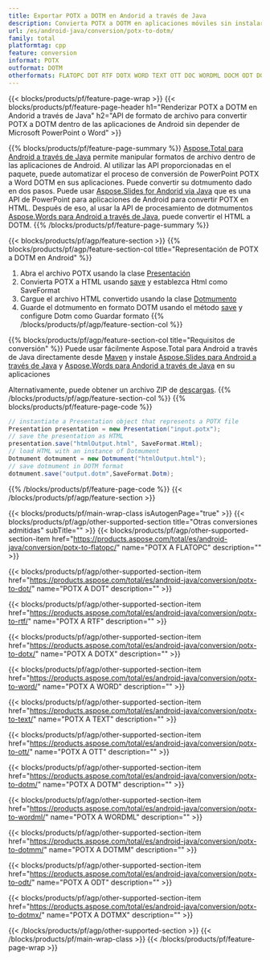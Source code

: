 ```yaml
---
title: Exportar POTX a DOTM en Andorid a través de Java
description: Convierta POTX a DOTM en aplicaciones móviles sin instalar ningún software
url: /es/android-java/conversion/potx-to-dotm/
family: total
platformtag: cpp
feature: conversion
informat: POTX
outformat: DOTM
otherformats: FLATOPC DOT RTF DOTX WORD TEXT OTT DOC WORDML DOCM ODT DOCX
---
```

{{< blocks/products/pf/feature-page-wrap >}}
{{< blocks/products/pf/feature-page-header h1="Renderizar POTX a DOTM en Andorid a través de Java" h2="API de formato de archivo para convertir POTX a DOTM dentro de las aplicaciones de Android sin depender de Microsoft PowerPoint o Word" >}}

{{% blocks/products/pf/feature-page-summary %}}
[Aspose.Total para Android a través de Java](https://products.aspose.com/total/android-java/) permite manipular formatos de archivo dentro de las aplicaciones de Android. Al utilizar las API proporcionadas en el paquete, puede automatizar el proceso de conversión de PowerPoint POTX a Word DOTM en sus aplicaciones.
Puede convertir su dotmumento dado en dos pasos. Puede usar [Aspose.Slides for Andorid via Java](https://products.aspose.com/slides/android-java/) que es una API de PowerPoint para aplicaciones de Android para convertir POTX en HTML. Después de eso, al usar la API de procesamiento de dotmumentos [Aspose.Words para Android a través de Java](https://products.aspose.com/words/android-java/), puede convertir el HTML a DOTM. 
{{% /blocks/products/pf/feature-page-summary  %}}

{{< blocks/products/pf/agp/feature-section >}}
{{% blocks/products/pf/agp/feature-section-col title="Representación de POTX a DOTM en Android" %}}
1. Abra el archivo POTX usando la clase [Presentación](https://reference.aspose.com/slides/java/com.aspose.slides/Presentation)
2. Convierta POTX a HTML usando [save](https://reference.aspose.com/slides/java/com.aspose.slides/Presentation#save-java.lang.String-int-com.aspose.slides.ISaveOptions-) y establezca Html como SaveFormat
3. Cargue el archivo HTML convertido usando la clase [Dotmumento](https://reference.aspose.com/words/java/com.aspose.words/Dotmument)
4. Guarde el dotmumento en formato DOTM usando el método [save](https://reference.aspose.com/words/java/com.aspose.words/Dotmument#save(java.lang.String,int)) y configure Dotm como Guardar formato
{{% /blocks/products/pf/agp/feature-section-col %}}

{{% blocks/products/pf/agp/feature-section-col title="Requisitos de conversión" %}}
Puede usar fácilmente Aspose.Total para Android a través de Java directamente desde [Maven](https://repository.aspose.com/webapp/#/artifacts/browse/tree/General/repo/com/aspose/aspose-total) y instale [Aspose.Slides para Android a través de Java](https://dotms.aspose.com/slides/androidjava/install-aspose-slides-for-android-via-java/) y [Aspose.Words para Andorid a través de Java](https://dotms.aspose.com/words/java/install-aspose-words-for-android-via-java/#install-asposewords-for-android-via-java-from-maven-repository) en su aplicaciones

Alternativamente, puede obtener un archivo ZIP de [descargas](https://downloads.aspose.com/total/androidjava).
{{% /blocks/products/pf/agp/feature-section-col %}}
{{% blocks/products/pf/feature-page-code %}}
```cs
// instantiate a Presentation object that represents a POTX file
Presentation presentation = new Presentation("input.potx");
// save the presentation as HTML
presentation.save("htmlOutput.html", SaveFormat.Html);
// load HTML with an instance of Dotmument
Dotmument dotmument = new Dotmument("htmlOutput.html");
// save dotmument in DOTM format
dotmument.save("output.dotm",SaveFormat.Dotm);   
```

{{% /blocks/products/pf/feature-page-code %}}
{{< /blocks/products/pf/agp/feature-section >}}

{{< blocks/products/pf/main-wrap-class isAutogenPage="true" >}}
{{< blocks/products/pf/agp/other-supported-section title="Otras conversiones admitidas" subTitle="" >}}
{{< blocks/products/pf/agp/other-supported-section-item href="https://products.aspose.com/total/es/android-java/conversion/potx-to-flatopc/" name="POTX A FLATOPC" description="" >}}

{{< blocks/products/pf/agp/other-supported-section-item href="https://products.aspose.com/total/es/android-java/conversion/potx-to-dot/" name="POTX A DOT" description="" >}}

{{< blocks/products/pf/agp/other-supported-section-item href="https://products.aspose.com/total/es/android-java/conversion/potx-to-rtf/" name="POTX A RTF" description="" >}}

{{< blocks/products/pf/agp/other-supported-section-item href="https://products.aspose.com/total/es/android-java/conversion/potx-to-dotx/" name="POTX A DOTX" description="" >}}

{{< blocks/products/pf/agp/other-supported-section-item href="https://products.aspose.com/total/es/android-java/conversion/potx-to-word/" name="POTX A WORD" description="" >}}

{{< blocks/products/pf/agp/other-supported-section-item href="https://products.aspose.com/total/es/android-java/conversion/potx-to-text/" name="POTX A TEXT" description="" >}}

{{< blocks/products/pf/agp/other-supported-section-item href="https://products.aspose.com/total/es/android-java/conversion/potx-to-ott/" name="POTX A OTT" description="" >}}

{{< blocks/products/pf/agp/other-supported-section-item href="https://products.aspose.com/total/es/android-java/conversion/potx-to-dotm/" name="POTX A DOTM" description="" >}}

{{< blocks/products/pf/agp/other-supported-section-item href="https://products.aspose.com/total/es/android-java/conversion/potx-to-wordml/" name="POTX A WORDML" description="" >}}

{{< blocks/products/pf/agp/other-supported-section-item href="https://products.aspose.com/total/es/android-java/conversion/potx-to-dotmm/" name="POTX A DOTMM" description="" >}}

{{< blocks/products/pf/agp/other-supported-section-item href="https://products.aspose.com/total/es/android-java/conversion/potx-to-odt/" name="POTX A ODT" description="" >}}

{{< blocks/products/pf/agp/other-supported-section-item href="https://products.aspose.com/total/es/android-java/conversion/potx-to-dotmx/" name="POTX A DOTMX" description="" >}}


{{< /blocks/products/pf/agp/other-supported-section >}}
{{< /blocks/products/pf/main-wrap-class >}}
{{< /blocks/products/pf/feature-page-wrap >}}